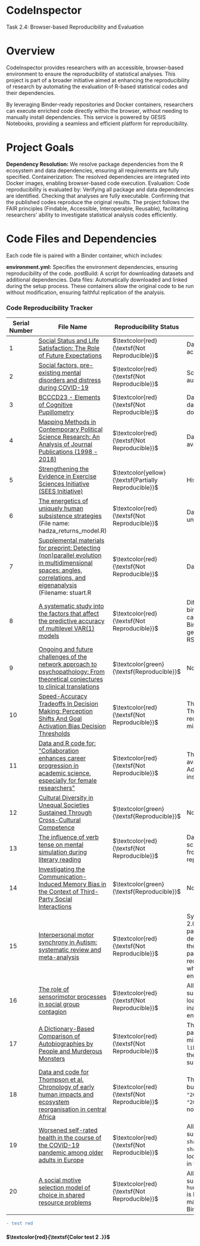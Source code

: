 # CodeInspector
Task 2.4: Browser-based Reproducibility and Evaluation

# Overview
CodeInspector provides researchers with an accessible, browser-based environment to ensure the reproducibility of statistical analyses. This project is part of a broader initiative aimed at enhancing the reproducibility of research by automating the evaluation of R-based statistical codes and their dependencies.

By leveraging Binder-ready repositories and Docker containers, researchers can execute enriched code directly within the browser, without needing to manually install dependencies. This service is powered by GESIS Notebooks, providing a seamless and efficient platform for reproducibility.

# Project Goals
**Dependency Resolution:** We resolve package dependencies from the R ecosystem and data dependencies, ensuring all requirements are fully specified.
Containerization: The resolved dependencies are integrated into Docker images, enabling browser-based code execution.
Evaluation: Code reproducibility is evaluated by:
Verifying all package and data dependencies are identified.
Checking that analyses are fully executable.
Confirming that the published codes reproduce the original results.
The project follows the FAIR principles (Findable, Accessible, Interoperable, Reusable), facilitating researchers' ability to investigate statistical analysis codes efficiently.

# Code Files and Dependencies
Each code file is paired with a Binder container, which includes:

**environment.yml:** Specifies the environment dependencies, ensuring reproducibility of the code.
postBuild: A script for downloading datasets and additional dependencies.
Data files: Automatically downloaded and linked during the setup process.
These containers allow the original code to be run without modification, ensuring faithful replication of the analysis.

### Code Reproducibility Tracker

| **Serial Number** | **File Name**                           | **Reproducibility Status** | **Issue/Obstacle**                                                                                                             |
|-------------------|-----------------------------------------|----------------------------|--------------------------------------------------------------------------------------------------------------------------------|
| 1                 | [Social Status and Life Satisfaction: The Role of Future Expectations](https://github.com/Meet261/social_status_life_satisfaction)  | $\textcolor{red}{\textsf{Not Reproducible}}$  | Dataset path is local and not accessible in Binder.                                                                                                              |
| 2                 | [Social factors, pre-existing mental disorders and distress during COVID-19](https://github.com/Meet261/Social-Factors-COVID-19_Konrad)  | $\textcolor{red}{\textsf{Not Reproducible}}$  | Script errors due to title and author lines not commented out.                                                                                          |
| 3                 | [BCCCD23 - Elements of Cognitive Pupillometry](https://github.com/Meet261/pupillometry_tutorial_calignano)  | $\textcolor{red}{\textsf{Not Reproducible}}$             | Dataset path is local and the dataset is not programmatically downloaded.                                                                                                      |
| 4                 | [Mapping Methods in Contemporary Political Science Research: An Analysis of Journal Publications (1998 - 2018)](https://github.com/Meet261/AnalysisPost-PAP) | $\textcolor{red}{\textsf{Not Reproducible}}$             | Dataset path is local and not available on OSF.                                                        |
| 5                 | [Strengthening the Evidence in Exercise Sciences Initiative (SEES Initiative)](https://github.com/Meet261/SRMA2019_analysis) | $\textcolor{yellow}{\textsf{Partially Reproducible}}$   | Histogram not possible.                                                                                                                           |
| 6                 | [The energetics of uniquely human subsistence strategies](https://osf.io/92e6c/) (File name: hadza_returns_model.R)  | $\textcolor{red}{\textsf{Not Reproducible}}$ | Dataset (food_pro_data.csv) unavailable on OSF.           |
| 7                 | [Supplemental materials for preprint: Detecting (non)parallel evolution in multidimensional spaces: angles, correlations, and eigenanalysis](https://osf.io/6ukwg/) (Filename: stuart.R | $\textcolor{red}{\textsf{Not Reproducible}}$ | Dataset unavailable on OSF.                                                                      |
| 8                 | [A systematic study into the factors that affect the predictive accuracy of multilevel VAR(1) models](https://github.com/Meet261/11682_Psi.PS.AR.Matrix) | $\textcolor{red}{\textsf{Not Reproducible}}$             | Difficulties while creating the binder container. The R script cannot be executed because the Binder container does not generate an environment with R or RStudio.                                                                                               |
| 9                 | [Ongoing and future challenges of the network approach to psychopathology: From theoretical conjectures to clinical translations](https://github.com/Meet261/Rcode_Figure2) | $\textcolor{green}{\textsf{Reproducible}}$   | No issues.                                                                                         |
| 10                | [Speed-Accuracy Tradeoffs In Decision Making: Perception Shifts And Goal Activation Bias Decision Thresholds](https://github.com/Meet261/Exp1-LBA-null)  | $\textcolor{red}{\textsf{Not Reproducible}}$   | The function pmwgs is not found. This could be because the required package for pmwgs is missing or not installed properly.    |                                                                                                          
| 11                | [Data and R code for: "Collaboration enhances career progression in academic science, especially for female researchers"](https://github.com/Meet261/Collaboration-boosts-career-progression_part-1) | $\textcolor{red}{\textsf{Not Reproducible}}$ | The package r-egonet is not available in the current channels. Additionally, bibliometrix package installation is failing in Binder.   |                                                                                                                          
| 12                | [Cultural Diversity in Unequal Societies Sustained Through Cross-Cultural Competence](https://github.com/Meet261/Cultural-Diversity-in-Unequal-Societies-Sustained-Through-Cross-Cultural-Competence) | $\textcolor{green}{\textsf{Reproducible}}$ | No issues. |
| 13       | [The influence of verb tense on mental simulation during literary reading](https://github.com/Meet261/13_The-influence-of-verb-tense-on-mental-simulation-during-literary-reading) | $\textcolor{red}{\textsf{Not Reproducible}}$ | Datasets are available but the script is attempting to load them from a local path, making it not reproducible in Binder. |
| 14             | [Investigating the Communication-Induced Memory Bias in the Context of Third-Party Social Interactions](https://github.com/Meet261/14_Investigating-the-Communication-Induced-Memory-Bias-in-the-Context-of-Third-Party-Social) | $\textcolor{green}{\textsf{Reproducible}}$ | No issues. |
| 15             | [Interpersonal motor synchrony in Autism: systematic review and meta-analysis](https://github.com/Meet261/15_Interpersonal-motor-synchrony-in-Autism-systematic-review-and-meta-analysis) | $\textcolor{red}{\textsf{Not Reproducible}}$ | System dependency for librsvg-2.0 is required by the rsvg package that PRISMA2020 depends on. The issue here is that the installation of system packages like librsvg2-dev requires superuser privileges, which are not available in a Binder environment by default.|
| 16             | [The role of sensorimotor processes in social group contagion](https://github.com/Meet261/16_The-role-of-sensorimotor-processes-in-social-group-contagion)  | $\textcolor{red}{\textsf{Not Reproducible}}$ | All libraries are getting installed successfully, but the dataset is loaded from a local path, making it inaccessible in the Binder environment. |
| 17             | [A Dictionary-Based Comparison of Autobiographies by People and Murderous Monsters](https://github.com/Meet261/17_A-Dictionary-Based-Comparison-of-Autobiographies-by-People-and-Murderous-Monsters) | $\textcolor{red}{\textsf{Not Reproducible}}$ | The installation of the `devtools` package fails with errors related to missing shared objects (e.g., `libicui18n.so.58`), which prevents the rest of the script from running successfully. |
| 18              | [Data and code for Thompson et al. Chronology of early human impacts and ecosystem reorganisation in central Africa](https://github.com/Meet261/18_Data-and-code-for-Thompson-et-al.-Chronology-of-early-human-impacts-and-ecosystem-reorganisation) | $\textcolor{red}{\textsf{Not Reproducible}}$ | The libraries are getting installed, but the dataset files `"20200722_lake_linterp.csv"` and `"20200722_char_linterp.csv"` are not available on OSF. |
| 19             | [Worsened self-rated health in the course of the COVID-19 pandemic among older adults in Europe](https://github.com/Meet261/19_Worsened-self-rated-health-in-the-course-of-the-COVID-19-pandemic-among-older-adults-in-Europe) | $\textcolor{red}{\textsf{Not Reproducible}}$ | All libraries are getting installed successfully, but the dataset `share.RData`, `share8.RData`, and `share9.RData` are loaded from a local path, making it inaccessible in the Binder environment. |
| 20             | [A social motive selection model of choice in shared resource problems](https://github.com/Meet261/20_A-social-motive-selection-model-of-choice-in-shared-resource-problems) | $\textcolor{red}{\textsf{Not Reproducible}}$ | All libraries are getting installed successfully, but the dataset `hungerAffectsSocialDecisions.csv` is loaded from a local path, making it inaccessible in the Binder environment. |

 

                                                                                                               
                                                                                                                                     

```diff
- test red
```

#### $\textcolor{red}{\textsf{Color test 2 .}}$


